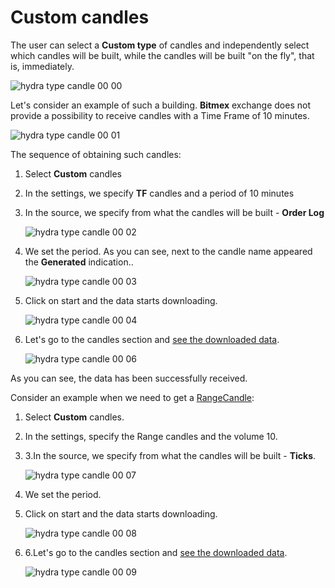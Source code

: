 # Custom candles

The user can select a **Custom type** of candles and independently select which candles will be built, while the candles will be built "on the fly", that is, immediately.

![hydra type candle 00 00](~/images/hydra_type_candle_00_00.png)

Let's consider an example of such a building. **Bitmex** exchange does not provide a possibility to receive candles with a Time Frame of 10 minutes.

![hydra type candle 00 01](~/images/hydra_type_candle_00_01.png)

The sequence of obtaining such candles:

1. Select **Custom** candles
2. In the settings, we specify **TF** candles and a period of 10 minutes
3. In the source, we specify from what the candles will be built \- **Order Log**

   ![hydra type candle 00 02](~/images/hydra_type_candle_00_02.png)
4. We set the period. As you can see, next to the candle name appeared the **Generated** indication..

   ![hydra type candle 00 03](~/images/hydra_type_candle_00_03.png)
5. Click on start and the data starts downloading.

   ![hydra type candle 00 04](~/images/hydra_type_candle_00_04.png)
6. Let's go to the candles section and [see the downloaded data](HydraViewingMarketData.md).

   ![hydra type candle 00 06](~/images/hydra_type_candle_00_06.png)

As you can see, the data has been successfully received.

Consider an example when we need to get a [RangeCandle](../api/StockSharp.Algo.Candles.RangeCandle.html):

1. Select **Custom** candles.
2. In the settings, specify the Range candles and the volume 10.
3. 3.In the source, we specify from what the candles will be built \- **Ticks**.

   ![hydra type candle 00 07](~/images/hydra_type_candle_00_07.png)
4. We set the period.
5. Click on start and the data starts downloading.

   ![hydra type candle 00 08](~/images/hydra_type_candle_00_08.png)
6. 6.Let's go to the candles section and [see the downloaded data](HydraViewingMarketData.md).

   ![hydra type candle 00 09](~/images/hydra_type_candle_00_09.png)
